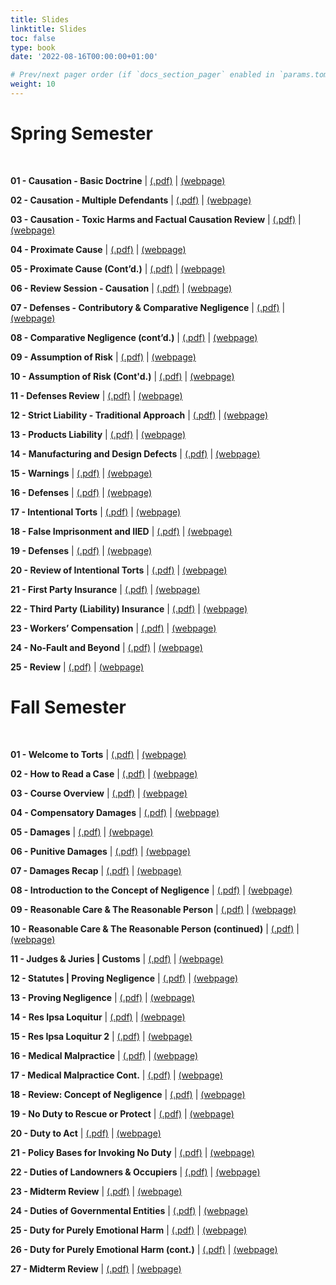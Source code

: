 ```yaml
---
title: Slides
linktitle: Slides
toc: false
type: book
date: '2022-08-16T00:00:00+01:00'

# Prev/next pager order (if `docs_section_pager` enabled in `params.toml`)
weight: 10
---
```

# Spring Semester

<br>

**01 - Causation - Basic Doctrine** | [(.pdf)](/../../torts-material/slides/s01-causation.pdf) | [(webpage)](/../../torts-material/slides/s01-causation)

**02 - Causation - Multiple Defendants** | [(.pdf)](/../../torts-material/slides/s02-multiple.pdf) | [(webpage)](/../../torts-material/slides/1s02-multiple)

**03 - Causation - Toxic Harms and Factual Causation Review** | [(.pdf)](/../../torts-material/slides/s03-toxic.pdf) | [(webpage)](/../../torts-material/slides/1s03-toxic)

**04 - Proximate Cause** | [(.pdf)](/../../torts-material/slides/s04-proximate.pdf) | [(webpage)](/../../torts-material/slides/1s04-proximate)

**05 - Proximate Cause (Cont’d.)** | [(.pdf)](/../../torts-material/slides/s05-proximate.pdf) | [(webpage)](/../../torts-material/slides/1s05-proximate)

**06 - Review Session - Causation** | [(.pdf)](/../../torts-material/slides/s06-causation.pdf) | [(webpage)](/../../torts-material/slides/1s06-causation)

**07 - Defenses - Contributory & Comparative Negligence** | [(.pdf)](/../../torts-material/slides/s07-contrib.pdf) | [(webpage)](/../../torts-material/slides/1s07-contrib)

**08 - Comparative Negligence (cont’d.)** | [(.pdf)](/../../torts-material/slides/s08-comp.pdf) | [(webpage)](/../../torts-material/slides/1s08-comp)

**09 - Assumption of Risk** | [(.pdf)](/../../torts-material/slides/s09-aor.pdf) | [(webpage)](/../../torts-material/slides/1s09-aor)

**10 - Assumption of Risk (Cont'd.)** | [(.pdf)](/../../torts-material/slides/s10-aor2.pdf) | [(webpage)](/../../torts-material/slides/1s10-aor2)

**11 - Defenses Review** | [(.pdf)](/../../torts-material/slides/s11-def.pdf) | [(webpage)](/../../torts-material/slides/1s11-def)

**12 - Strict Liability - Traditional Approach** | [(.pdf)](/../../torts-material/slides/s12-sl.pdf) | [(webpage)](/../../torts-material/slides/1s12-sl)

**13 - Products Liability** | [(.pdf)](/../../torts-material/slides/s13-products.pdf) | [(webpage)](/../../torts-material/slides/1s13-products)

**14 - Manufacturing and Design Defects** | [(.pdf)](/../../torts-material/slides/s14-defects.pdf) | [(webpage)](/../../torts-material/slides/1s14-defects)

**15 - Warnings** | [(.pdf)](/../../torts-material/slides/s15-warnings.pdf) | [(webpage)](/../../torts-material/slides/1s15-warnings)

**16 - Defenses** | [(.pdf)](/../../torts-material/slides/s16-defenses.pdf) | [(webpage)](/../../torts-material/slides/1s16-defenses)

**17 - Intentional Torts** | [(.pdf)](/../../torts-material/slides/s17-intent.pdf) | [(webpage)](/../../torts-material/slides/1s17-intent)

**18 - False Imprisonment and IIED** | [(.pdf)](/../../torts-material/slides/s18-false.pdf) | [(webpage)](/../../torts-material/slides/1s18-false)

**19 - Defenses** | [(.pdf)](/../../torts-material/slides/s19-defenses.pdf) | [(webpage)](/../../torts-material/slides/1s19-defenses)

**20 - Review of Intentional Torts** | [(.pdf)](/../../torts-material/slides/s20-review.pdf) | [(webpage)](/../../torts-material/slides/1s20-review)

**21 - First Party Insurance** | [(.pdf)](/../../torts-material/slides/s21-first.pdf) | [(webpage)](/../../torts-material/slides/1s21-first)

**22 - Third Party (Liability) Insurance** | [(.pdf)](/../../torts-material/slides/s22-third.pdf) | [(webpage)](/../../torts-material/slides/1s22-third)

**23 - Workers’ Compensation** | [(.pdf)](/../../torts-material/slides/s23-workers.pdf) | [(webpage)](/../../torts-material/slides/1s23-workers)

**24 - No-Fault and Beyond** | [(.pdf)](/../../torts-material/slides/s24-nofault.pdf) | [(webpage)](/../../torts-material/slides/1s24-nofault)

**25 - Review** | [(.pdf)](/../../torts-material/slides/s25-review.pdf) | [(webpage)](/../../torts-material/slides/1s25-review)

# Fall Semester

<br>

**01 - Welcome to Torts** | [(.pdf)](/../../torts-material/slides/01-welcome-to-torts.pdf) | [(webpage)](/../../torts-material/slides/01-welcome-to-torts)

**02 - How to Read a Case** | [(.pdf)](/../../torts-material/slides/02-how-to-read-a-case.pdf) | [(webpage)](/../../torts-material/slides/02-how-to-read-a-case)

**03 - Course Overview** | [(.pdf)](/../../torts-material/slides/03-course-overview.pdf) | [(webpage)](/../../torts-material/slides/03-course-overview)

**04 - Compensatory Damages** | [(.pdf)](/../../torts-material/slides/04-compensatory-damages.pdf) | [(webpage)](/../../torts-material/slides/04-compensatory-damages)

**05 - Damages** | [(.pdf)](/../../torts-material/slides/05-damages-2.pdf) | [(webpage)](/../../torts-material/slides/05-damages-2)

**06 - Punitive Damages** | [(.pdf)](/../../torts-material/slides/06-punitive-damages.pdf) | [(webpage)](/../../torts-material/slides/06-punitive-damages)

**07 - Damages Recap** | [(.pdf)](/../../torts-material/slides/07-damages-recap.pdf) | [(webpage)](/../../torts-material/slides/07-damages-recap)

**08 - Introduction to the Concept of Negligence** | [(.pdf)](/../../torts-material/slides/08-negligence-intro.pdf) | [(webpage)](/../../torts-material/slides/08-negligence-intro)

**09 - Reasonable Care & The Reasonable Person** | [(.pdf)](/../../torts-material/slides/09-reasonable-care.pdf) | [(webpage)](/../../torts-material/slides/09-reasonable-care)

**10 - Reasonable Care & The Reasonable Person (continued)** | [(.pdf)](/../../torts-material/slides/10-reasonable-person.pdf) | [(webpage)](/../../torts-material/slides/10-reasonable-person)

**11 - Judges & Juries | Customs** | [(.pdf)](/../../torts-material/slides/11-judge-jury.pdf) | [(webpage)](/../../torts-material/slides/11-judge-jury)

**12 - Statutes | Proving Negligence** | [(.pdf)](/../../torts-material/slides/12-statutes.pdf) | [(webpage)](/../../torts-material/slides/12-statutes)

**13 - Proving Negligence** | [(.pdf)](/../../torts-material/slides/13-proving-negligence.pdf) | [(webpage)](/../../torts-material/slides/13-proving-negligence)

**14 - Res Ipsa Loquitur** | [(.pdf)](/../../torts-material/slides/14-res-ipsa.pdf) | [(webpage)](/../../torts-material/slides/14-res-ipsa)

**15 - Res Ipsa Loquitur 2** | [(.pdf)](/../../torts-material/slides/15-res-ipsa-2.pdf) | [(webpage)](/../../torts-material/slides/15-res-ipsa-2)

**16 - Medical Malpractice** | [(.pdf)](/../../torts-material/slides/16-medical-malpractice.pdf) | [(webpage)](/../../torts-material/slides/16-medical-malpractice)

**17 - Medical Malpractice Cont.** | [(.pdf)](/../../torts-material/slides/17-medical-malpractice-cont.pdf) | [(webpage)](/../../torts-material/slides/17-medical-malpractice-cont)

**18 - Review: Concept of Negligence** | [(.pdf)](/../../torts-material/slides/18-review.pdf) | [(webpage)](/../../torts-material/slides/18-review)

**19 - No Duty to Rescue or Protect** | [(.pdf)](/../../torts-material/slides/19-no-duty.pdf) | [(webpage)](/../../torts-material/slides/19-no-duty)

**20 - Duty to Act** | [(.pdf)](/../../torts-material/slides/20-duty-to-act.pdf) | [(webpage)](/../../torts-material/slides/20-duty-to-act)

**21 - Policy Bases for Invoking No Duty** | [(.pdf)](/../../torts-material/slides/21-policy-bases.pdf) | [(webpage)](/../../torts-material/slides/21-policy-bases)

**22 - Duties of Landowners & Occupiers** | [(.pdf)](/../../torts-material/slides/22-landowners.pdf) | [(webpage)](/../../torts-material/slides/22-landowners)

**23 - Midterm Review** | [(.pdf)](/../../torts-material/slides/23-midterm.pdf) | [(webpage)](/../../torts-material/slides/23-midterm)

**24 - Duties of Governmental Entities** | [(.pdf)](/../../torts-material/slides/24-government.pdf) | [(webpage)](/../../torts-material/slides/24-government)

**25 - Duty for Purely Emotional Harm** | [(.pdf)](/../../torts-material/slides/25-nied.pdf) | [(webpage)](/../../torts-material/slides/25-nied)

**26 - Duty for Purely Emotional Harm (cont.)** | [(.pdf)](/../../torts-material/slides/26-nied.pdf) | [(webpage)](/../../torts-material/slides/26-nied)

**27 - Midterm Review** | [(.pdf)](/../../torts-material/slides/27-midterm.pdf) | [(webpage)](/../../torts-material/slides/27-midterm)